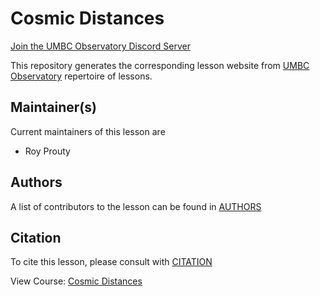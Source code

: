 

# Cosmic Distances

[Join the UMBC Observatory Discord Server](https://discord.gg/Sk9CTcAunb)

This repository generates the corresponding lesson website from [UMBC Observatory](observatory.umbc.edu) repertoire of lessons.

<!---
## Contributing

We welcome all contributions to improve the lessons! Maintainers will do their best to help you if you have any
questions, concerns, or experience any difficulties along the way.

We'd like to ask you to familiarize yourself with our [Contribution Guide](CONTRIBUTING.md) and have a look at
the [more detailed guidelines][lesson-example] on proper formatting, ways to render the lesson locally, and even
how to write new episodes.

Please see the current list of [issues][FIXME] for ideas for contributing to this
repository. For making your contribution, we use the GitHub flow, which is
nicely explained in the chapter [Contributing to a Project](http://git-scm.com/book/en/v2/GitHub-Contributing-to-a-Project) in Pro Git
by Scott Chacon.
Look for the tag ![good_first_issue](https://img.shields.io/badge/-good%20first%20issue-gold.svg). This indicates that the mantainers will welcome a pull request fixing this issue. "
--->


## Maintainer(s)

Current maintainers of this lesson are

* Roy Prouty


## Authors

A list of contributors to the lesson can be found in [AUTHORS](AUTHORS)

## Citation

To cite this lesson, please consult with [CITATION](CITATION)

View Course: [Cosmic Distances](https://outyprouty.github.io/cosmicDistances/)
